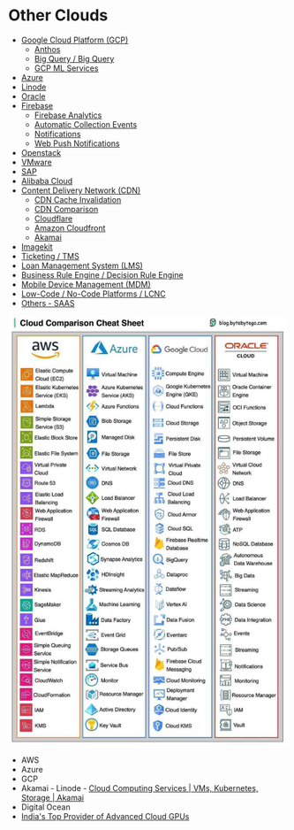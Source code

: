 # Other Clouds

- [Google Cloud Platform (GCP)](cloud/others/gcp-google-cloud-platform.md)
    - [Anthos](cloud/others/gcp-anthos.md)
    - [Big Query / Big Query](databases/data-warehouses/bigquery/readme.md)
    - [GCP ML Services](cloud/others/gcp-ml-services.md)
- [Azure](azure/readme.md)
- [Linode](cloud/others/linode.md)
- [Oracle](oracle)
- [Firebase](firebase/readme.md)
    - [Firebase Analytics](cloud/others/firebase/firebase-google-analytics.md)
    - [Automatic Collection Events](firebase/automatic-collected-events)
    - [Notifications](cloud/others/firebase/fcm-notifications.md)
    - [Web Push Notifications](cloud/others/firebase/web-push-notifications.md)
- [Openstack](openstack)
- [VMware](cloud/others/vmware.md)
- [SAP](cloud/others/sap.md)
- [Alibaba Cloud](cloud/others/alibaba-cloud.md)
- [Content Delivery Network (CDN)](cloud/others/cdn-content-delivery-network.md)
	- [CDN Cache Invalidation](cloud/others/cdn-cache-invalidation.md)
	- [CDN Comparison](cloud/others/cdn-comparison.md)
	- [Cloudflare](cloud/others/cloudflare.md)
	- [Amazon Cloudfront](cloud/aws/networking-content-delivery/amazon-cloudfront.md)
	- [Akamai](cloud/others/akamai.md)
- [Imagekit](cloud/others/imagekit.md)
- [Ticketing / TMS](ticketing-tms)
- [Loan Management System (LMS)](cloud/others/loan-management-system-lms.md)
- [Business Rule Engine / Decision Rule Engine](business-rule-engine)
- [Mobile Device Management (MDM)](cloud/others/mdm-mobile-device-management.md)
- [Low-Code / No-Code Platforms / LCNC](cloud/others/low-code-no-code-lcnc.md)
- [Others - SAAS](others-saas)

![cloud-comparison](../../media/Pasted%20image%2020231216002914.jpg)

- AWS
- Azure
- GCP
- Akamai - Linode - [Cloud Computing Services | VMs, Kubernetes, Storage | Akamai](https://www.linode.com/)
- Digital Ocean
- [India's Top Provider of Advanced Cloud GPUs](https://www.e2enetworks.com/)
